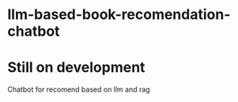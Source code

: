 # llm-based-book-recomendation-chatbot

# Still on development


Chatbot for recomend based on llm and rag
